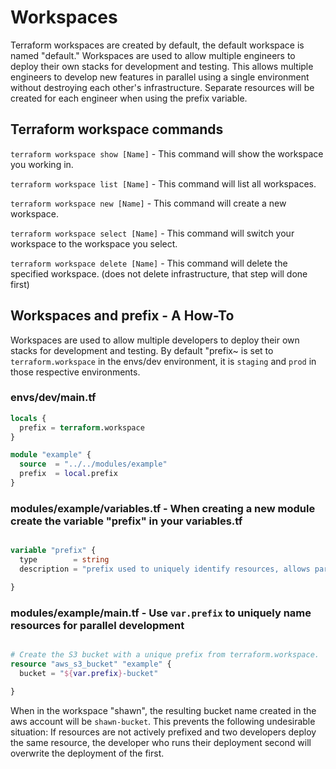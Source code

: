 # Workspaces

Terraform workspaces are created by default, the default workspace is named "default." Workspaces are used to allow multiple engineers to deploy their own stacks for development and testing. This allows multiple engineers to develop new features in parallel using a single environment without destroying each other's infrastructure. Separate resources will be created for each engineer when using the prefix variable.

## Terraform workspace commands

`terraform workspace show [Name]`   - This command will show the workspace you working in.

`terraform workspace list [Name]`   - This command will list all workspaces.

`terraform workspace new [Name]`    - This command will create a new workspace.

`terraform workspace select [Name]` - This command will switch your workspace to the workspace you select.

`terraform workspace delete [Name]` - This command will delete the specified workspace. (does not delete infrastructure, that step will done first)

## Workspaces and prefix - A How-To

 Workspaces are used to allow multiple developers to deploy their own stacks for development and testing. By default "prefix~ is set to `terraform.workspace` in the envs/dev environment, it is `staging` and `prod` in those respective environments.

### envs/dev/main.tf

``` tf
locals {
  prefix = terraform.workspace
}

module "example" {
  source  = "../../modules/example"
  prefix  = local.prefix
}

```

### modules/example/variables.tf - When creating a new module create the variable "prefix" in your variables.tf

``` tf

variable "prefix" {
  type        = string
  description = "prefix used to uniquely identify resources, allows parallel development"

}

```

### modules/example/main.tf - Use `var.prefix` to uniquely name resources for parallel development

``` tf

# Create the S3 bucket with a unique prefix from terraform.workspace.
resource "aws_s3_bucket" "example" {
  bucket = "${var.prefix}-bucket"

}

```

When in the workspace "shawn", the resulting bucket name created in the aws account will be `shawn-bucket`. This prevents the following undesirable situation: If resources are not actively prefixed and two developers deploy the same resource, the developer who runs their deployment second will overwrite the deployment of the first.
